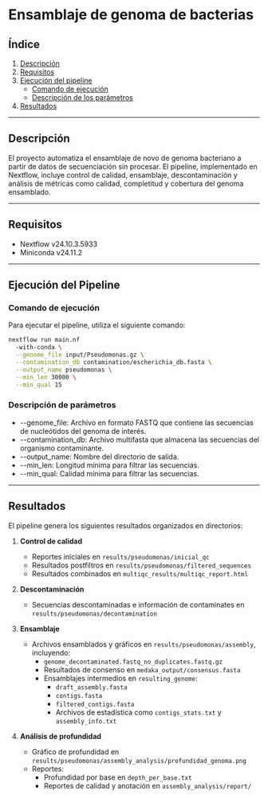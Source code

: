 # Ensamblaje de genoma de bacterias

## Índice
1. [Descripción](#descripción)
2. [Requisitos](#requisitos)
3. [Ejecución del pipeline](#ejecución-del-pipeline)
   - [Comando de ejecución](#comando-de-ejecución)
   - [Descripción de los parámetros](#descripción-de-los-parámetros)
4. [Resultados](#resultados)

---

## Descripción
El proyecto automatiza el ensamblaje de novo de genoma bacteriano a partir de datos de secuenciación sin procesar. El pipeline, implementado en Nextflow, incluye control de calidad, ensamblaje, descontaminación y análisis de métricas como calidad, completitud y cobertura del genoma ensamblado.

---

## Requisitos
- Nextflow v24.10.3.5933  
- Miniconda v24.11.2

---

## Ejecución del Pipeline

### Comando de ejecución
Para ejecutar el pipeline, utiliza el siguiente comando:

```bash
nextflow run main.nf 
  -with-conda \
  --genome_file input/Pseudomonas.gz \
  --contamination_db contamination/escherichia_db.fasta \
  --output_name pseudomonas \
  --min_len 30000 \
  --min_qual 15
```

### Descripción de parámetros
- --genome_file: Archivo en formato FASTQ que contiene las secuencias de nucleótidos del genoma de interés.  
- --contamination_db: Archivo multifasta que almacena las secuencias del organismo contaminante.  
- --output_name: Nombre del directorio de salida.  
- --min_len: Longitud mínima para filtrar las secuencias.  
- --min_qual: Calidad mínima para filtrar las secuencias.  

---

## Resultados
El pipeline genera los siguientes resultados organizados en directorios:

1. **Control de calidad**  
   - Reportes iniciales en `results/pseudomonas/inicial_qc`  
   - Resultados postfiltros en `results/pseudomonas/filtered_sequences`
   - Resultados combinados en `multiqc_results/multiqc_report.html`

2. **Descontaminación**  
   - Secuencias descontaminadas e información de contaminates en `results/pseudomonas/decontamination`

3. **Ensamblaje**  
   - Archivos ensamblados y gráficos en `results/pseudomonas/assembly`, incluyendo:
     - `genome_decontaminated.fastq_no_duplicates.fastq.gz`
     - Resultados de consenso en `medaka_output/consensus.fasta`
     - Ensamblajes intermedios en `resulting_genome`:
       - `draft_assembly.fasta`
       - `contigs.fasta`
       - `filtered_contigs.fasta`
       - Archivos de estadística como `contigs_stats.txt` y `assembly_info.txt`

4. **Análisis de profundidad**  
   - Gráfico de profundidad en `results/pseudomonas/assembly_analysis/profundidad_genoma.png`
   - Reportes:
     - Profundidad por base en `depth_per_base.txt`
     - Reportes de calidad y anotación en `assembly_analysis/report/`
